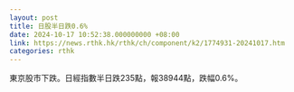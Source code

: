 ```yaml
---
layout: post
title: 日股半日跌0.6%
date: 2024-10-17 10:52:38.000000000 +08:00
link: https://news.rthk.hk/rthk/ch/component/k2/1774931-20241017.htm
categories: rthk
---
```


東京股市下跌。日經指數半日跌235點，報38944點，跌幅0.6%。
